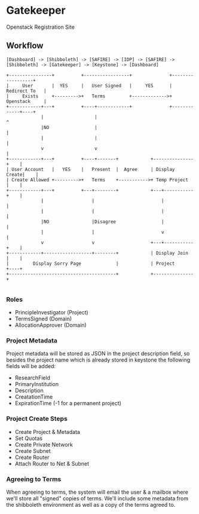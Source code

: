 # Gatekeeper
Openstack Registration Site

## Workflow

```
[Dashboard] -> [Shibboleth] -> [SAFIRE] -> [IDP] -> [SAFIRE] -> [Shibboleth] -> [Gatekeeper] -> [Keystone] -> [Dashboard]
```

```
+----------------+          +-----------------+              +------------------+
|     User       |  YES     |   User Signed   |     YES      |    Redirect To   |
|     Exists     +--------->+   Terms         +------------->+    Openstack     |
+------------+---+          +----+------------+              +-------------+----+
             |                   |                                         ^
             |NO                 |                                         |
             |                   |                                         |
             v                   v                                         |
+------------+---+          +----+-------+            +---------------+    |
| User Account   |   YES    |   Present  |  Agree     | Display Create|    |
| Create Allowed +--------->+   Terms    +----------->+ Temp Project  |    |
+------------+---+          +---+--------+            +---+-----------+    |
             |                  |                         |                |
             |                  |                         |                |
             |NO                |Disagree                 |                |
             |                  |                         v                |
             v                  v                     +---+-----------+    |
+------------+------------------+--------+            | Display Join  |    |
|         Display Sorry Page             |            | Project       +----+
+----------------------------------------+            +---------------+


```

### Roles
* PrincipleInvestigator (Project)
* TermsSigned (Domain)
* AllocationApprover (Domain)

### Project Metadata
Project metadata will be stored as JSON in the project description field, so besides the project name which is already stored in keystone the following fields will be added:
* ResearchField
* PrimaryInstitution
* Description
* CreatationTime
* ExpirationTime (-1 for a permanent project)

### Project Create Steps
* Create Project & Metadata
* Set Quotas
* Create Private Network
* Create Subnet
* Create Router
* Attach Router to Net & Subnet

### Agreeing to Terms
When agreeing to terms, the system will email the user & a mailbox where we'll store all "signed" copies of terms.
We'll include some metadata from the shibboleth environment as well as a copy of the terms agreed to.
